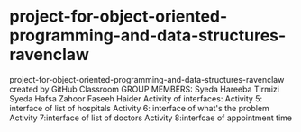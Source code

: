 # project-for-object-oriented-programming-and-data-structures-ravenclaw
project-for-object-oriented-programming-and-data-structures-ravenclaw created by GitHub Classroom
GROUP MEMBERS:
Syeda Hareeba Tirmizi
Syeda Hafsa Zahoor
Faseeh Haider
Activity of interfaces:
Activity 5: interface of list of hospitals
Activity 6: interface of what's the problem
Activity 7:interface of list of doctors
Activity 8:interfcae of appointment time
